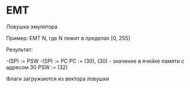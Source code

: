 # EMT

Ловушка эмулятора

Пример: EMT N, где N лежит в пределах [0, 255]

Результат:

-(SP) := PSW
-(SP) := PC
PC := (30), (30) - значение в ячейке памяти с адресом 30
PSW := (32)

Флаги загружаются из вектора ловушки
